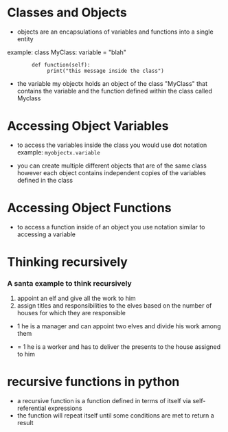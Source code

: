 # Classes and Objects
- objects are an encapsulations of variables and functions into a single entity

example: class MyClass:
            variable = "blah"

            def function(self):
                 print("this message inside the class")

- the variable my objectx holds an object of the class "MyClass" that contains the variable and the function defined within the class called Myclass

# Accessing Object Variables 
- to access the variables inside the class you would use dot notation 
example: `myobjectx.variable`

- you can create multiple different  objects that are of the same class however each object contains independent copies of the variables defined in the class

# Accessing Object Functions

- to access a function inside of an object you use notation similar to accessing a variable

# Thinking recursively
### A santa example to think recursively
1. appoint an elf and give all the work to him
2. assign titles and responsibilities to the elves based on the number of houses for which they are responsible
- 1 he is a manager and can appoint two elves and divide his work among them

- = 1 he is a worker and has to deliver the presents to the house assigned to him

# recursive functions in python
- a recursive function is a function defined in terms of itself via self-referential expressions
- the function will repeat itself until some conditions are met to return a result
